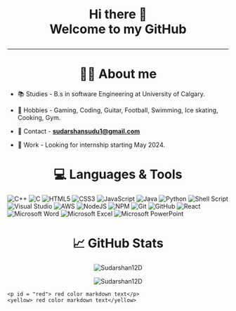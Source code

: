 
<html>
  <body>
    <h1 align= "center"> 
      Hi there 👋 
      <br><b>Welcome to my GitHub</b>
      <hr>
    </h1>
    
  </body>
</html>

<h1 align= "center"> 🧑🏽 About me</h1>

* 📚 Studies - B.s in software Engineering at University of Calgary.

* 🏓 Hobbies - Gaming, Coding, Guitar, Football, Swimming, Ice skating, Cooking, Gym. 

* 📧 Contact - **sudarshansudu1@gmail.com**

* 🏢 Work - Looking for internship starting May 2024.

<h1 align= "center"> 💻 Languages & Tools</h1>

![C++](https://img.shields.io/badge/c++-%2300599C.svg?style=for-the-badge&logo=c%2B%2B&logoColor=white)
![C](https://img.shields.io/badge/c-%2300599C.svg?style=for-the-badge&logo=c&logoColor=white)
![HTML5](https://img.shields.io/badge/html5-%23E34F26.svg?style=for-the-badge&logo=html5&logoColor=white)
![CSS3](https://img.shields.io/badge/css3-%231572B6.svg?style=for-the-badge&logo=css3&logoColor=white)
![JavaScript](https://img.shields.io/badge/javascript-%23323330.svg?style=for-the-badge&logo=javascript&logoColor=%23F7DF1E)
![Java](https://img.shields.io/badge/java-%23ED8B00.svg?style=for-the-badge&logo=openjdk&logoColor=white)
![Python](https://img.shields.io/badge/python-3670A0?style=for-the-badge&logo=python&logoColor=ffdd54)
![Shell Script](https://img.shields.io/badge/shell_script-%23121011.svg?style=for-the-badge&logo=gnu-bash&logoColor=white)
![Visual Studio](https://img.shields.io/badge/Visual%20Studio-5C2D91.svg?style=for-the-badge&logo=visual-studio&logoColor=white)
![AWS](https://img.shields.io/badge/AWS-%23FF9900.svg?style=for-the-badge&logo=amazon-aws&logoColor=white)
![NodeJS](https://img.shields.io/badge/node.js-6DA55F?style=for-the-badge&logo=node.js&logoColor=white)
![NPM](https://img.shields.io/badge/NPM-%23CB3837.svg?style=for-the-badge&logo=npm&logoColor=white)
![Git](https://img.shields.io/badge/git-%23F05033.svg?style=for-the-badge&logo=git&logoColor=white)
![GitHub](https://img.shields.io/badge/github-%23121011.svg?style=for-the-badge&logo=github&logoColor=white)
![React](https://img.shields.io/badge/react-%2320232a.svg?style=for-the-badge&logo=react&logoColor=%2361DAFB)
![Microsoft Word](https://img.shields.io/badge/Microsoft_Word-2B579A?style=for-the-badge&logo=microsoft-word&logoColor=white)
![Microsoft Excel](https://img.shields.io/badge/Microsoft_Excel-217346?style=for-the-badge&logo=microsoft-excel&logoColor=white)
![Microsoft PowerPoint](https://img.shields.io/badge/Microsoft_PowerPoint-B7472A?style=for-the-badge&logo=microsoft-powerpoint&logoColor=white)



<html>
  <style>
    red { color: red }
    yellow { color: yellow }
  </style>
  <body>
    <h1 align= "center"> 📈 GitHub Stats </h1>
    <p align="center"><img  src="https://github-readme-stats-three-tau-84.vercel.app/api/top-langs/?username=Sudarshan12D" alt="Sudarshan12D" /></p>
    <p align="center"><img align="center" src="https://github-readme-streak-stats.herokuapp.com/?user=Sudarshan12D&theme=dark" alt="Sudarshan12D" /></p>

    <p id = "red"> red color markdown text</p>
    <yellow> red color markdown text</yellow>

  </body>
</html>









